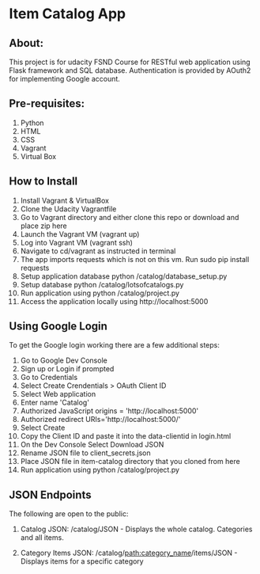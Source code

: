 # Item Catalog App

## About:
This project is for udacity FSND Course for RESTful web application using Flask framework and SQL database. Authentication is provided by AOuth2 for implementing Google account.

## Pre-requisites:
1. Python
2. HTML
3. CSS
4. Vagrant
5. Virtual Box

## How to Install
1. Install Vagrant & VirtualBox
2. Clone the Udacity Vagrantfile
3. Go to Vagrant directory and either clone this repo or download and place zip here
4. Launch the Vagrant VM (vagrant up)
5. Log into Vagrant VM (vagrant ssh)
6. Navigate to cd/vagrant as instructed in terminal
7. The app imports requests which is not on this vm. Run sudo pip install requests
8. Setup application database python /catalog/database_setup.py
9. Setup database python /catalog/lotsofcatalogs.py
10. Run application using python /catalog/project.py
11. Access the application locally using http://localhost:5000

## Using Google Login
To get the Google login working there are a few additional steps:

1. Go to Google Dev Console
2. Sign up or Login if prompted
3. Go to Credentials
4. Select Create Crendentials > OAuth Client ID
5. Select Web application
6. Enter name 'Catalog'
7. Authorized JavaScript origins = 'http://localhost:5000'
8. Authorized redirect URIs='http://localhost:5000/'
9. Select Create
10. Copy the Client ID and paste it into the data-clientid in login.html
11. On the Dev Console Select Download JSON
12. Rename JSON file to client_secrets.json
13. Place JSON file in item-catalog directory that you cloned from here
14. Run application using python /catalog/project.py

## JSON Endpoints
The following are open to the public:

1. Catalog JSON: /catalog/JSON - Displays the whole catalog. Categories and all items.

2. Category Items JSON: /catalog/<path:category_name>/items/JSON - Displays items for a specific category